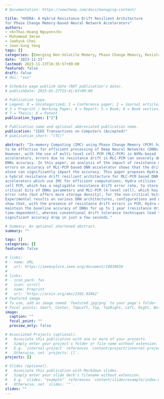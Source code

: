 ```yaml
---
# Documentation: https://wowchemy.com/docs/managing-content/

title: "HYDRA: A Hybrid Resistance Drift Resilient Architecture
for Phase Change Memory-Based Neural Network Accelerators"
authors:
- <b>Thai-Hoang Nguyen</b>
- Muhammad Imran
- Jaehyuk Choi
- Joon-Sung Yang
tags: []
categories: [Emerging Non-Volatile Memory, Phase Change Memory, Resistance drift, Deep Neural Network]
date: '2023-11-23'
lastmod: 2023-11-23T16:35:57+09:00
featured: false
draft: false
# doi: "xxx"

# Schedule page publish date (NOT publication's date).
# publishDate: 2023-01-27T23:41:03+09:00

# Publication type.
# Legend: 0 = Uncategorized; 1 = Conference paper; 2 = Journal article;
# 3 = Preprint / Working Paper; 4 = Report; 5 = Book; 6 = Book section;
# 7 = Thesis; 8 = Patent
publication_types: ["2"]

# Publication name and optional abbreviated publication name.
publication: "IEEE Transactions on Computers (Accepted)"
# publication_short: "(TC)"

abstract: "In-memory Computing (IMC) using Phase Change Memory (PCM) has proven
to be effective for efficient processing of Deep Neural Networks (DNNs).
However, with the use of multi-level cell PCM (MLC-PCM) in NVMs-based
accelerators, errors due to resistance drift in MLC-PCM can severely degrade the
DNNs accuracy. In this paper, an analysis of the impact of resistance drift
errors on accuracy of MLC-PCM based DNN accelerator shows that the drift errors
alone can significantly impact the accuracy. This paper proposes Hydra, which is
a hybrid resistance drift resilient architecture for MLC-PCM based DNN
accelerators which use IMC for efficient computations. Hydra utilizes Tri-level
cell PCM, which has a negligible resistance drift error rate, to store the
critical bits of DNNs parameters and MLC-PCM (4-level cell), which has a higher
error rate (but offers more storage density), for the non-critical bits.
Experimental results on various DNN architectures, configurations and datasets
show that, with the presence of resistance drift errors in PCM, Hydra can
maintain the baseline accuracy of DNNs for up to 1 year (resistance drift is
time-dependent), whereas conventional drift tolerance techniques lead to a
significant accuracy drop in just a few seconds."

# Summary. An optional shortened abstract.
summary: ""

tags: []
categories: []
featured: false

# links:
# - name: URL
#   url: https://ieeexplore.ieee.org/document/10038658
# 
# links:
# - icon_pack: fas
#   icon: scroll
#   name: Preprint
#   url: 'https://arxiv.org/abs/2302.03862'
# Featured image
# To use, add an image named `featured.jpg/png` to your page's folder. 
# Focal points: Smart, Center, TopLeft, Top, TopRight, Left, Right, BottomLeft, Bottom, BottomRight.
image:
  caption: ""
  focal_point: ""
  preview_only: false

# Associated Projects (optional).
#   Associate this publication with one or more of your projects.
#   Simply enter your project's folder or file name without extension.
#   E.g. `internal-project` references `content/project/internal-project/index.md`.
#   Otherwise, set `projects: []`.
projects: []

# Slides (optional).
#   Associate this publication with Markdown slides.
#   Simply enter your slide deck's filename without extension.
#   E.g. `slides: "example"` references `content/slides/example/index.md`.
#   Otherwise, set `slides: ""`.
slides: ""
---
```

